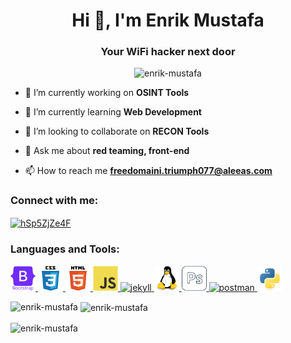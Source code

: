 <h1 align="center">Hi 👋, I'm Enrik Mustafa</h1>
<h3 align="center">Your WiFi hacker next door</h3>

<p align="center"> <img src="https://komarev.com/ghpvc/?username=enrik-mustafa&label=Profile%20views&color=0e75b6&style=flat" alt="enrik-mustafa" /> </p>

- 🔭 I’m currently working on **OSINT Tools**

- 🌱 I’m currently learning **Web Development**

- 👯 I’m looking to collaborate on **RECON Tools**

- 💬 Ask me about **red teaming, front-end**

- 📫 How to reach me **freedomaini.triumph077@aleeas.com**

<h3 align="left">Connect with me:</h3>
<p align="left">
<a href="https://discord.gg/hSp5ZjZe4F" target="blank"><img align="center" src="https://raw.githubusercontent.com/rahuldkjain/github-profile-readme-generator/master/src/images/icons/Social/discord.svg" alt="hSp5ZjZe4F" height="30" width="40" /></a>
</p>

<h3 align="left">Languages and Tools:</h3>
<p align="left"> <a href="https://getbootstrap.com" target="_blank" rel="noreferrer"> <img src="https://raw.githubusercontent.com/devicons/devicon/master/icons/bootstrap/bootstrap-plain-wordmark.svg" alt="bootstrap" width="40" height="40"/> </a> <a href="https://www.w3schools.com/css/" target="_blank" rel="noreferrer"> <img src="https://raw.githubusercontent.com/devicons/devicon/master/icons/css3/css3-original-wordmark.svg" alt="css3" width="40" height="40"/> </a> <a href="https://www.w3.org/html/" target="_blank" rel="noreferrer"> <img src="https://raw.githubusercontent.com/devicons/devicon/master/icons/html5/html5-original-wordmark.svg" alt="html5" width="40" height="40"/> </a> <a href="https://developer.mozilla.org/en-US/docs/Web/JavaScript" target="_blank" rel="noreferrer"> <img src="https://raw.githubusercontent.com/devicons/devicon/master/icons/javascript/javascript-original.svg" alt="javascript" width="40" height="40"/> </a> <a href="https://jekyllrb.com/" target="_blank" rel="noreferrer"> <img src="https://www.vectorlogo.zone/logos/jekyllrb/jekyllrb-icon.svg" alt="jekyll" width="40" height="40"/> </a> <a href="https://www.linux.org/" target="_blank" rel="noreferrer"> <img src="https://raw.githubusercontent.com/devicons/devicon/master/icons/linux/linux-original.svg" alt="linux" width="40" height="40"/> </a> <a href="https://www.photoshop.com/en" target="_blank" rel="noreferrer"> <img src="https://raw.githubusercontent.com/devicons/devicon/master/icons/photoshop/photoshop-line.svg" alt="photoshop" width="40" height="40"/> </a> <a href="https://postman.com" target="_blank" rel="noreferrer"> <img src="https://www.vectorlogo.zone/logos/getpostman/getpostman-icon.svg" alt="postman" width="40" height="40"/> </a> <a href="https://www.python.org" target="_blank" rel="noreferrer"> <img src="https://raw.githubusercontent.com/devicons/devicon/master/icons/python/python-original.svg" alt="python" width="40" height="40"/> </a> </p>

<p><img align="left" src="https://github-readme-stats.vercel.app/api/top-langs?username=enrik-mustafa&show_icons=true&locale=en&layout=compact" alt="enrik-mustafa" /></p>

<p>&nbsp;<img align="center" src="https://github-readme-stats.vercel.app/api?username=enrik-mustafa&show_icons=true&locale=en" alt="enrik-mustafa" /></p>

<p><img align="center" src="https://github-readme-streak-stats.herokuapp.com/?user=enrik-mustafa&" alt="enrik-mustafa" /></p>
